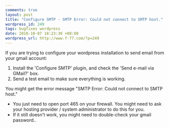 ```yaml
---
comments: true
layout: post
title: "Configure SMTP - SMTP Error: Could not connect to SMTP host."
wordpress_id: 249
tags: bugfixes wordpress
date: 2010-10-07 18:23:30 +08:00
wordpress_url: http://www.f-77.com/?p=249
---
```

If you are trying to configure your wordpress installation to
send email from your gmail account: <ol> <li>Install
the 'Configure SMTP' plugin, and check the 'Send e-mail via
GMail?' box.</li> <li>Send a test email to make sure
everything is working.</li> </ol> You might get the
error message "SMTP Error: Could not connect to SMTP host."
<ul> <li>You just need to open port 465 on your
firewall. You might need to ask your hosting provider / system administrator to do
this for you.</li> <li> If it still doesn't work, you
might need to double-check your gmail password..</li>
</ul>

